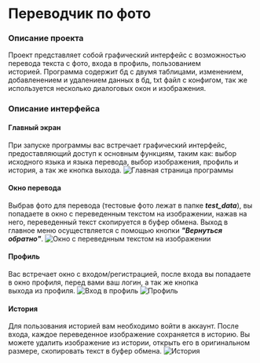 # Переводчик по фото

### Описание проекта

Проект представляет собой графический интерфейс с возможностью перевода текста с фото, входа в профиль, пользованием  
историей. Программа содержит бд с двумя таблицами, изменением, добавленением и удалением данных в бд, txt файл с 
конфигом, так же используется несколько диалоговых окон и изображения.

### Описание интерфейса

#### Главный экран

При запуске программы вас встречает графический интерфейс, предоставляющий доступ к основным функциям, таким как: выбор исходного языка и языка перевода, выбор изображения, 
профиль и история, а так же кнопка выхода.
![Главная страница программы](https://i.imgur.com/HXkptiE.png)  

#### Окно перевода

Выбрав фото для перевода (тестовые фото лежат в папке ***test_data***), вы попадаете в окно с переведенным текстом на 
изображении, нажав на него, переведенный текст скопируется в буфер обмена. Выход в главное меню осуществляется с помощью кнопки 
***"Вернуться обратно"***.
![Окно с переведнным текстом на изображении](https://i.imgur.com/jT026cr.png)  

#### Профиль

Вас встречает окно с входом/регистрацией, после входа вы попадаете в окно профиля, перед вами ваш логин, а так же кнопка  
выхода из профиля.
![Вход в профиль](https://i.imgur.com/34X0NlM.png)
![Профиль](https://i.imgur.com/NDAVyVD.png)

#### История

Для пользования историей вам необходимо войти в аккаунт. После входа, каждое переведенное изображение сохраняется в историю.
Вы можете удалить изображение из истории, открыть его в оригинальном размере, скопировать текст в буфер обмена.
![История](https://i.imgur.com/tI1SllL.png)